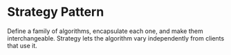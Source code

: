 # Strategy Pattern

Define a family of algorithms, encapsulate each one, and make them interchangeable. Strategy lets the algorithm vary independently from clients that use it.
